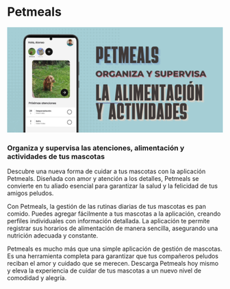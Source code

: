 # Petmeals
[![Petmeals](./assets/petmeals.png)](https://play.google.com/store/apps/details?id=com.joalmr.petmeals)
### Organiza y supervisa las atenciones, alimentación y actividades de tus mascotas

Descubre una nueva forma de cuidar a tus mascotas con la aplicación Petmeals. Diseñada con amor y atención a los detalles, Petmeals se convierte en tu aliado esencial para garantizar la salud y la felicidad de tus amigos peludos.

Con Petmeals, la gestión de las rutinas diarias de tus mascotas es pan comido. Puedes agregar fácilmente a tus mascotas a la aplicación, creando perfiles individuales con información detallada. La aplicación te permite registrar sus horarios de alimentación de manera sencilla, asegurando una nutrición adecuada y constante.

Petmeals es mucho más que una simple aplicación de gestión de mascotas. Es una herramienta completa para garantizar que tus compañeros peludos reciban el amor y cuidado que se merecen. Descarga Petmeals hoy mismo y eleva la experiencia de cuidar de tus mascotas a un nuevo nivel de comodidad y alegría.
